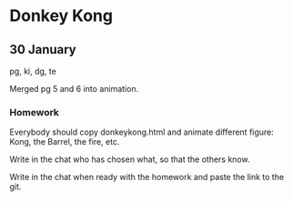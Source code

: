# Donkey Kong

## 30 January

pg, ki, dg, te

Merged pg 5 and 6 into animation.

### Homework

Everybody should copy donkeykong.html and animate different figure: Kong, the Barrel, the fire, etc.

Write in the chat who has chosen what, so that the others know.

Write in the chat when ready with the homework and paste the link to the git.